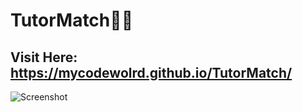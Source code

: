 # TutorMatch🚀🚀
## Visit Here: https://mycodewolrd.github.io/TutorMatch/
![Screenshot](https://github.com/user-attachments/assets/5e0e2831-9618-4b88-8be4-43f5d052c2d1)
